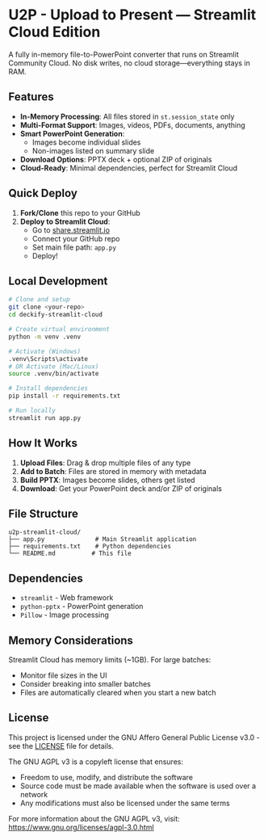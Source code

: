 # U2P - Upload to Present — Streamlit Cloud Edition

A fully in-memory file-to-PowerPoint converter that runs on Streamlit Community Cloud. No disk writes, no cloud storage—everything stays in RAM.

## Features

- **In-Memory Processing**: All files stored in `st.session_state` only
- **Multi-Format Support**: Images, videos, PDFs, documents, anything
- **Smart PowerPoint Generation**: 
  - Images become individual slides
  - Non-images listed on summary slide
- **Download Options**: PPTX deck + optional ZIP of originals
- **Cloud-Ready**: Minimal dependencies, perfect for Streamlit Cloud

## Quick Deploy

1. **Fork/Clone** this repo to your GitHub
2. **Deploy to Streamlit Cloud**:
   - Go to [share.streamlit.io](https://share.streamlit.io)
   - Connect your GitHub repo
   - Set main file path: `app.py`
   - Deploy!

## Local Development

```bash
# Clone and setup
git clone <your-repo>
cd deckify-streamlit-cloud

# Create virtual environment
python -m venv .venv

# Activate (Windows)
.venv\Scripts\activate
# OR Activate (Mac/Linux)
source .venv/bin/activate

# Install dependencies
pip install -r requirements.txt

# Run locally
streamlit run app.py
```

## How It Works

1. **Upload Files**: Drag & drop multiple files of any type
2. **Add to Batch**: Files are stored in memory with metadata
3. **Build PPTX**: Images become slides, others get listed
4. **Download**: Get your PowerPoint deck and/or ZIP of originals

## File Structure

```
u2p-streamlit-cloud/
├── app.py              # Main Streamlit application
├── requirements.txt    # Python dependencies
└── README.md          # This file
```

## Dependencies

- `streamlit` - Web framework
- `python-pptx` - PowerPoint generation
- `Pillow` - Image processing

## Memory Considerations

Streamlit Cloud has memory limits (~1GB). For large batches:
- Monitor file sizes in the UI
- Consider breaking into smaller batches
- Files are automatically cleared when you start a new batch

## License

This project is licensed under the GNU Affero General Public License v3.0 - see the [LICENSE](LICENSE) file for details.

The GNU AGPL v3 is a copyleft license that ensures:
- Freedom to use, modify, and distribute the software
- Source code must be made available when the software is used over a network
- Any modifications must also be licensed under the same terms

For more information about the GNU AGPL v3, visit: https://www.gnu.org/licenses/agpl-3.0.html
